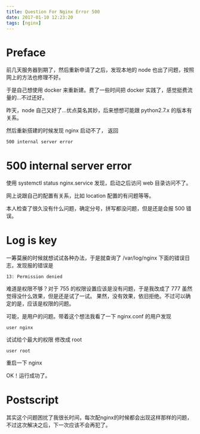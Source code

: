 ```yaml
---
title: Question For Nginx Error 500
date: 2017-01-10 12:23:20
tags: [nginx]
---
```


# Preface

前几天服务器到期了，然后重新申请了之后，发现本地的 node 也出了问题，按照网上的方法也修理不好。

于是自己想使用 docker 来重新建。费了一些时间把 docker 实践了，感觉挺费流量的...不过还好。

昨天，node 自己又好了...优点莫名其妙，后来想想可能跟 python2.7.x 的版本有关系。

然后重新搭建的时候发现 nginx 启动不了， 返回

    500 internal server error

# 500 internal server error

使用 systemctl status nginx.service 发现，启动之后访问 web 目录访问不了。

网上说跟自己的配置有关系，比如 location 配置的有问题等等。

本人检查了很久没有什么问题，确定分号，拼写都没问题，但是还是会报 500 错误。

# Log is key

一筹莫展的时候就想试试各种办法，于是就查询了 /var/log/nginx 下面的错误日志，发现报的错误是

    13: Permission denied

难道是权限不够？对于 755 的权限设置应该是没有问题，于是我改成了 777 虽然觉得没什么效果，但是还是试了一试。
果然，没有效果，依旧拒绝。不过可以确定的是，应该是权限的问题。

可能，是用户的问题。带着这个想法我看了一下 nginx.conf 的用户发现

    user nginx

试试给个最大的权限 修改成 root

    user root

重启一下 nginx

OK！运行成功了。

# Postscript

其实这个问题困扰了我很长时间，每次配nginx的时候都会出现这样那样的问题，不过这次解决之后，下一次应该不会再犯了。
